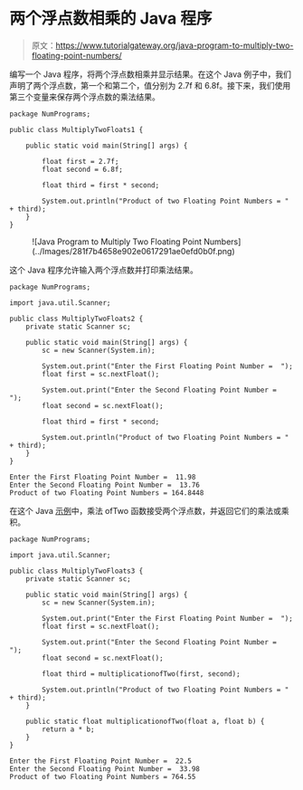 # 两个浮点数相乘的 Java 程序

> 原文：<https://www.tutorialgateway.org/java-program-to-multiply-two-floating-point-numbers/>

编写一个 Java 程序，将两个浮点数相乘并显示结果。在这个 Java 例子中，我们声明了两个浮点数，第一个和第二个，值分别为 2.7f 和 6.8f。接下来，我们使用第三个变量来保存两个浮点数的乘法结果。

```
package NumPrograms;

public class MultiplyTwoFloats1 {

	public static void main(String[] args) {

		float first = 2.7f;
		float second = 6.8f;

		float third = first * second;

		System.out.println("Product of two Floating Point Numbers = " + third);
	}
}
```

<figure class="wp-block-image size-large">![Java Program to Multiply Two Floating Point Numbers](../Images/281f7b4658e902e0617291ae0efd0b0f.png)</figure>

这个 Java 程序允许输入两个浮点数并打印乘法结果。

```
package NumPrograms;

import java.util.Scanner;

public class MultiplyTwoFloats2 {
	private static Scanner sc;

	public static void main(String[] args) {
		sc = new Scanner(System.in);

		System.out.print("Enter the First Floating Point Number =  ");	
		float first = sc.nextFloat();

		System.out.print("Enter the Second Floating Point Number =  ");
		float second = sc.nextFloat();

		float third = first * second;

		System.out.println("Product of two Floating Point Numbers = " + third);
	}
}
```

```
Enter the First Floating Point Number =  11.98
Enter the Second Floating Point Number =  13.76
Product of two Floating Point Numbers = 164.8448
```

在这个 Java [示例](https://www.tutorialgateway.org/learn-java-programs/)中，乘法 ofTwo 函数接受两个浮点数，并返回它们的乘法或乘积。

```
package NumPrograms;

import java.util.Scanner;

public class MultiplyTwoFloats3 {
	private static Scanner sc;

	public static void main(String[] args) {
		sc = new Scanner(System.in);

		System.out.print("Enter the First Floating Point Number =  ");	
		float first = sc.nextFloat();

		System.out.print("Enter the Second Floating Point Number =  ");
		float second = sc.nextFloat();

		float third = multiplicationofTwo(first, second);

		System.out.println("Product of two Floating Point Numbers = " + third);
	}

	public static float multiplicationofTwo(float a, float b) {
		return a * b;
	}
}
```

```
Enter the First Floating Point Number =  22.5
Enter the Second Floating Point Number =  33.98
Product of two Floating Point Numbers = 764.55
```